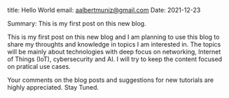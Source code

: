 title: Hello World
email: aalbertmuniz@gmail.com
Date: 2021-12-23

Summary: This is my first post on this new blog. 

This is my first post on this new blog and I am planning to use this blog to share my throughts and 
knowledge in topics I am interested in. The topics will be mainly about technologies with deep focus on 
networking, Internet of Things (IoT), cybersecurity and AI. I will try to keep the content focused on pratical use cases. 

Your comments on the blog posts and suggestions for new tutorials are highly appreciated. Stay Tuned. 
